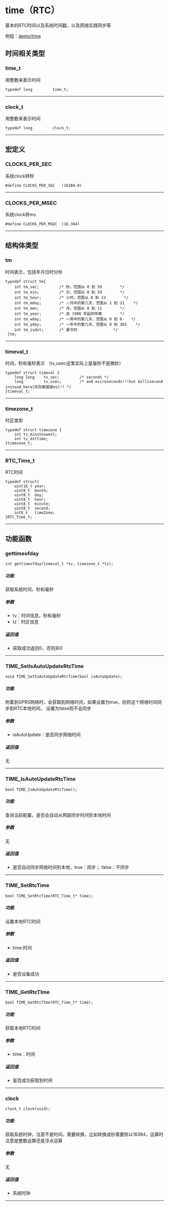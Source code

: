 time（RTC）
====

基本的RTC时间以及系统时间戳，以及网络实践同步等


例程：[demo/time](https://github.com/Ai-Thinker-Open/GPRS_C_SDK/blob/master/demo/time/src/demo_time.c)


## 时间相关类型

### time_t

用整数来表示时间

```
typedef long         time_t;
```

---

### clock_t

用整数来表示时间

```
typedef long         clock_t;
```

---

## 宏定义

### CLOCKS_PER_SEC

系统clock转秒

```
#define CLOCKS_PER_SEC   (16384.0)
```

---

### CLOCKS_PER_MSEC

系统clock转ms

```
#define CLOCKS_PER_MSEC  (16.384)
```

---


## 结构体类型

### tm

时间表示，包括年月日时分秒

```
typedef struct tm{
    int tm_sec;         /* 秒，范围从 0 到 59        */
    int tm_min;         /* 分，范围从 0 到 59        */
    int tm_hour;        /* 小时，范围从 0 到 23        */
    int tm_mday;        /* 一月中的第几天，范围从 1 到 31    */
    int tm_mon;         /* 月，范围从 0 到 11        */
    int tm_year;        /* 自 1900 年起的年数        */
    int tm_wday;        /* 一周中的第几天，范围从 0 到 6    */
    int tm_yday;        /* 一年中的第几天，范围从 0 到 365    */
    int tm_isdst;       /* 夏令时                */
 }tm;
```

---

### timeval_t

时间，秒和毫秒表示
（tv_usec这里实际上是毫秒不是微妙）

```
typedef struct timeval {
    long long    tv_sec;         /* seconds */
    long         tv_usec;        /* and microseconds!!!but millisecond instead here(实际数据是ms)!! */
}timeval_t;
```

---

### timezone_t

时区类型

```
typedef struct timezone {
    int tz_minuteswest;
    int tz_dsttime;
}timezone_t;
```

---

### RTC_Time_t

RTC时间

```
typedef struct{
    uint16_t year;
    uint8_t  month;
    uint8_t  day;
    uint8_t  hour;
    uint8_t  minute;
    uint8_t  second;
    int8_t   timeZone;
}RTC_Time_t;
```

---

## 功能函数


### gettimeofday

```
int gettimeofday(timeval_t *tv, timezone_t *tz);
```

##### 功能

获取系统时间，秒和毫秒

##### 参数

* tv：时间信息，秒和毫秒
* tz：时区信息

##### 返回值

* 获取成功返回0，否则非0

---

### TIME_SetIsAutoUpdateRtcTime

```
void TIME_SetIsAutoUpdateRtcTime(bool isAutoUpdate);
```

##### 功能

附着到GPRS网络时，会获取到网络时间，如果设置为true，则将这个网络时间同步到RTC本地时间，
设置为false则不会同步

##### 参数

* isAutoUpdate：是否同步网络时间

##### 返回值

无

---

### TIME_IsAutoUpdateRtcTime

```
bool TIME_IsAutoUpdateRtcTime();
```

##### 功能

查询当前配置，是否会自动从网路同步时间到本地时间

##### 参数

无

##### 返回值

* 是否自动同步网络时间到本地，true：同步； false：不同步

---

### TIME_SetRtcTime

```
bool TIME_SetRtcTime(RTC_Time_t* time);
```

##### 功能

设置本地RTC时间

##### 参数

* time:时间

##### 返回值

* 是否设备成功

---

### TIME_GetRtcTIme

```
bool TIME_GetRtcTIme(RTC_Time_t* time);
```

##### 功能

获取本地RTC时间

##### 参数

* time：时间

##### 返回值

* 是否成功获取到时间

---

### clock

```
clock_t clock(void);
```

##### 功能

获取系统时钟，注意不是时间，需要转换，比如转换成秒需要除以16384，运算时注意是整数运算还是浮点运算

##### 参数

无

##### 返回值

* 系统时钟

---

